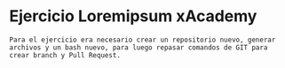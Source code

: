 # Ejercicio Loremipsum xAcademy

```
Para el ejercicio era necesario crear un repositorio nuevo, generar archivos y un bash nuevo, para luego repasar comandos de GIT para crear branch y Pull Request. 
```
